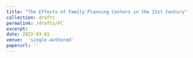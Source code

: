 ```yaml
---
title: "The Effects of Family Planning Centers in the 21st Century"
collection: drafts
permalink: /drafts/FC
excerpt:
date: 2022-03-01
venue:  'single-authored'
paperurl: ''
---
```

